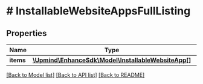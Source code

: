 # # InstallableWebsiteAppsFullListing

## Properties

Name | Type | Description | Notes
------------ | ------------- | ------------- | -------------
**items** | [**\Upmind\EnhanceSdk\Model\InstallableWebsiteApp[]**](InstallableWebsiteApp.md) |  |

[[Back to Model list]](../../README.md#models) [[Back to API list]](../../README.md#endpoints) [[Back to README]](../../README.md)
